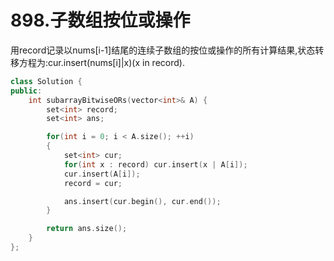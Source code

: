 # 898.子数组按位或操作

用record记录以nums[i-1]结尾的连续子数组的按位或操作的所有计算结果,状态转移方程为:cur.insert(nums[i]|x)(x in record).

```cpp
class Solution {
public:
    int subarrayBitwiseORs(vector<int>& A) {
        set<int> record;
        set<int> ans;

        for(int i = 0; i < A.size(); ++i)
        {
            set<int> cur;
            for(int x : record) cur.insert(x | A[i]);
            cur.insert(A[i]);
            record = cur;

            ans.insert(cur.begin(), cur.end());
        }

        return ans.size();
    }
};
```
